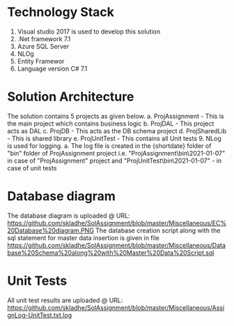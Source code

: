 # Technology Stack
1. Visual studio 2017 is used to develop this solution
2. .Net framework 7.1
3.  Azure SQL Server 
4. NLOg
5. Entity Framewor
6. Language version C# 7.1
# Solution Architecture
The solution contains 5 projects as given below.
	a. ProjAssignment  - This is the main project which contains business logic
	b. ProjDAL - This project acts as DAL
	c. ProjDB - This acts as the DB schema project
	d. ProjSharedLib - This is shared library
	e. ProjUnitTest - This contains all Unit tests
9. NLog is used for logging. 
   a. The log file is created in the {shortdate} folder of "bin" folder of ProjAssignment project i.e. "ProjAssignment\bin\2021-01-07" in case of "ProjAssignment" project and 
   "ProjUnitTest\bin\2021-01-07" - in case of unit tests

# Database diagram
  The database diagram is uploaded @ URL:  https://github.com/skladhe/SolAssignment/blob/master/Miscellaneous/EC%20Database%20diagram.PNG
  The database creation script along with the sql statement for master data insertion is given in file https://github.com/skladhe/SolAssignment/blob/master/Miscellaneous/Database%20Schema%20along%20with%20Master%20Data%20Script.sql
# Unit Tests
All unit test results are uploaded @ URL: https://github.com/skladhe/SolAssignment/blob/master/Miscellaneous/AssignLog-UnitTest.txt.log

